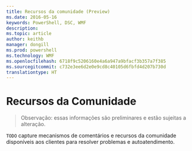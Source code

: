 ```yaml
---
title: Recursos da comunidade (Preview)
ms.date: 2016-05-16
keywords: PowerShell, DSC, WMF
description: 
ms.topic: article
author: keithb
manager: dongill
ms.prod: powershell
ms.technology: WMF
ms.openlocfilehash: 6718f9c5206160e4a6a947a9bfacf3b357a7f385
ms.sourcegitcommit: c732e3ee6d2e0e9cd8c40105d6fbfd4d207b730d
translationtype: HT
---
```

# <a name="community-resources"></a>Recursos da Comunidade #
> Observação: essas informações são preliminares e estão sujeitas a alteração.


`TODO` capture mecanismos de comentários e recursos da comunidade disponíveis aos clientes para resolver problemas e autoatendimento.
